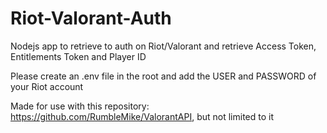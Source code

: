 # Riot-Valorant-Auth
 Nodejs app to retrieve to auth on Riot/Valorant and retrieve Access Token, Entitlements Token and Player ID

 Please create an .env file in the root and add the USER and PASSWORD of your Riot account

 Made for use with this repository: https://github.com/RumbleMike/ValorantAPI, but not limited to it